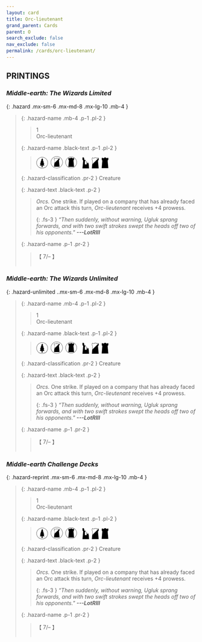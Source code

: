 ```yaml
---
layout: card
title: Orc-lieutenant
grand_parent: Cards
parent: O
search_exclude: false
nav_exclude: false
permalink: /cards/orc-lieutenant/
---
```


## PRINTINGS


### _Middle-earth: The Wizards Limited_

{: .hazard .mx-sm-6 .mx-md-8 .mx-lg-10 .mb-4 }
> {: .hazard-name .mb-4 .p-1 .pl-2 }
> > <div class="hazard-mp">1</div>
> > <div class="card-name">Orc-lieutenant</div>
>
> {: .hazard-name .black-text .p-1 .pl-2 }
> > ![](/assets/images/wilderness.svg)&ensp;![](/assets/images/shadow-land.svg)&ensp;![](/assets/images/dark-domain.svg)&emsp;![](/assets/images/ruinlair.svg)&ensp;![](/assets/images/shadow-hold.svg)&ensp;![](/assets/images/dark-hold.svg)
>
> {: .hazard-classification .pr-2 }
> Creature
>
> {: .hazard-text .black-text .p-2 }
> > _Orcs._ One strike. If played on a company that has already faced an Orc attack this turn, _Orc-lieutenant_ receives +4 prowess. 
> > 
> > {: .fs-3 } 
> > _“Then suddenly, without warning, Ugluk sprang forwards, and with two swift strokes swept the heads off two of his opponents."_ ***---&#65279;LotRIII*** 
>
> {: .hazard-name .p-1 .pr-2 }
> > <div class="card-shield">【 7/&ndash; 】</div>
> > <div class="card-corruption">&nbsp;</div>

### _Middle-earth: The Wizards Unlimited_

{: .hazard-unlimited ..mx-sm-6 .mx-md-8 .mx-lg-10 .mb-4 }
> {: .hazard-name .mb-4 .p-1 .pl-2 }
> > <div class="hazard-mp">1</div>
> > <div class="card-name">Orc-lieutenant</div>
>
> {: .hazard-name .black-text .p-1 .pl-2 }
> > ![](/assets/images/wilderness.svg)&ensp;![](/assets/images/shadow-land.svg)&ensp;![](/assets/images/dark-domain.svg)&emsp;![](/assets/images/ruinlair.svg)&ensp;![](/assets/images/shadow-hold.svg)&ensp;![](/assets/images/dark-hold.svg)
>
> {: .hazard-classification .pr-2 }
> Creature
>
> {: .hazard-text .black-text .p-2 }
> > _Orcs._ One strike. If played on a company that has already faced an Orc attack this turn, _Orc-lieutenant_ receives +4 prowess. 
> > 
> > {: .fs-3 } 
> > _“Then suddenly, without warning, Ugluk sprang forwards, and with two swift strokes swept the heads off two of his opponents."_ ***---&#65279;LotRIII*** 
>
> {: .hazard-name .p-1 .pr-2 }
> > <div class="card-shield">【 7/&ndash; 】</div>
> > <div class="card-corruption-white">&nbsp;</div>

### _Middle-earth Challenge Decks_

{: .hazard-reprint .mx-sm-6 .mx-md-8 .mx-lg-10 .mb-4 }
> {: .hazard-name .mb-4 .p-1 .pl-2 }
> > <div class="hazard-mp">1</div>
> > <div class="card-name">Orc-lieutenant</div>
>
> {: .hazard-name .black-text .p-1 .pl-2 }
> > ![](/assets/images/wilderness.svg)&ensp;![](/assets/images/shadow-land.svg)&ensp;![](/assets/images/dark-domain.svg)&emsp;![](/assets/images/ruinlair.svg)&ensp;![](/assets/images/shadow-hold.svg)&ensp;![](/assets/images/dark-hold.svg)
>
> {: .hazard-classification .pr-2 }
> Creature
>
> {: .hazard-text .black-text .p-2 }
> > _Orcs._ One strike. If played on a company that has already faced an Orc attack this turn, _Orc-lieutenant_ receives +4 prowess. 
> > 
> > {: .fs-3 } 
> > _“Then suddenly, without warning, Ugluk sprang forwards, and with two swift strokes swept the heads off two of his opponents."_ ***---&#65279;LotRIII*** 
>
> {: .hazard-name .p-1 .pr-2 }
> > <div class="card-shield">【 7/&ndash; 】</div>
> > <div class="card-corruption-white">&nbsp;</div>
